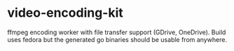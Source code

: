 # video-encoding-kit
ffmpeg encoding worker with file transfer support (GDrive, OneDrive). Build uses fedora but the generated go binaries should be usable from anywhere.
